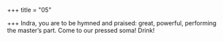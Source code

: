+++
title = "05"

+++
Indra, you are to be hymned and praised: great, powerful, performing  the master’s part.
Come to our pressed soma! Drink!